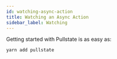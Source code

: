 ```yaml
---
id: watching-async-action
title: Watching an Async Action
sidebar_label: Watching
---
```


Getting started with Pullstate is as easy as:

```powershell
yarn add pullstate
```

